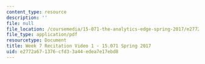 ```yaml
---
content_type: resource
description: ''
file: null
file_location: /coursemedia/15-071-the-analytics-edge-spring-2017/e2772a671376cfd33a44edea7e17ebd8_MIT15_071S17_Unit7_Recitation.pdf
file_type: application/pdf
resourcetype: Document
title: Week 7 Recitation Video 1 - 15.071 Spring 2017
uid: e2772a67-1376-cfd3-3a44-edea7e17ebd8
---
```

